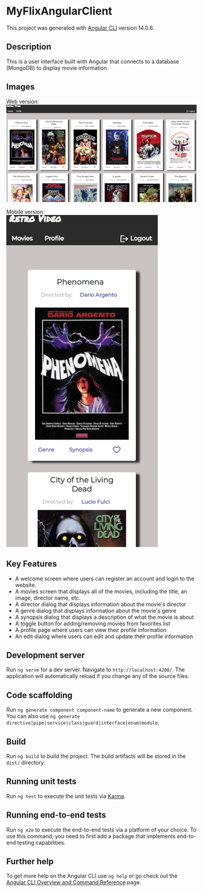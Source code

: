 # MyFlixAngularClient

This project was generated with [Angular CLI](https://github.com/angular/angular-cli) version 14.0.6.

## Description

This is a user interface built with Angular that connects to a database (MongoDB) to display movie information.

## Images

Web version:
![Angular Web Image](img/angular-web.jpg?raw=true "Title")

Mobile version:
<br/>
![Alt text](img/angular-mobile.jpg?raw=true "Title")

## Key Features

- A welcome screen where users can register an account and login to the website.
- A movies screen that displays all of the movies, including the title, an image, director name, etc.
- A director dialog that displays information about the movie's director
- A genre dialog that displays information about the movie's genre
- A synopsis dialog that displays a description of what the movie is about
- A toggle button for adding/removing movies from favorites list
- A profile page where users can view their profile information
- An edit dialog where users can edit and update their profile information

## Development server

Run `ng serve` for a dev server. Navigate to `http://localhost:4200/`. The application will automatically reload if you change any of the source files.

## Code scaffolding

Run `ng generate component component-name` to generate a new component. You can also use `ng generate directive|pipe|service|class|guard|interface|enum|module`.

## Build

Run `ng build` to build the project. The build artifacts will be stored in the `dist/` directory.

## Running unit tests

Run `ng test` to execute the unit tests via [Karma](https://karma-runner.github.io).

## Running end-to-end tests

Run `ng e2e` to execute the end-to-end tests via a platform of your choice. To use this command, you need to first add a package that implements end-to-end testing capabilities.

## Further help

To get more help on the Angular CLI use `ng help` or go check out the [Angular CLI Overview and Command Reference](https://angular.io/cli) page.

